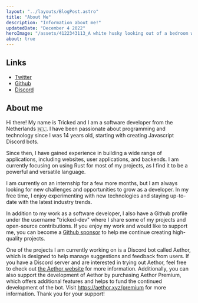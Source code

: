 ```yaml
---
layout: "../layouts/BlogPost.astro"
title: "About Me"
description: "Information about me!"
updatedDate: "December 4 2022"
heroImage: "/assets/4122343113_A white husky looking out of a bedroom window, atm_xl-beta-v2-2-2.png"
about: true
---
```


## Links

- [Twitter](/twitter)
- [Github](/github)
- [Discord](/discord-user)

## About me

Hi there! My name is Tricked and I am a software developer from the Netherlands 🇳🇱. I have been passionate about programming and technology since I was 14 years old, starting with creating Javascript Discord bots.

Since then, I have gained experience in building a wide range of applications, including websites, user applications, and backends. I am currently focusing on using Rust for most of my projects, as I find it to be a powerful and versatile language.

I am currently on an internship for a few more months, but I am always looking for new challenges and opportunities to grow as a developer. In my free time, I enjoy experimenting with new technologies and staying up-to-date with the latest industry trends.

In addition to my work as a software developer, I also have a Github profile under the username "tricked-dev" where I share some of my projects and open-source contributions. If you enjoy my work and would like to support me, you can become a [Github sponsor](/sponsor) to help me continue creating high-quality projects.

One of the projects I am currently working on is a Discord bot called Aethor, which is designed to help manage suggestions and feedback from users. If you have a Discord server and are interested in trying out Aethor, feel free to check out [the Aethor website](https://aethor.xyz/) for more information. Additionally, you can also support the development of Aethor by purchasing Aethor Premium, which offers additional features and helps to fund the continued development of the bot. Visit <https://aethor.xyz/premium> for more information. Thank you for your support!

